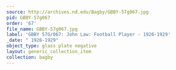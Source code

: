 ```yaml
---
source: http://archives.nd.edu/Bagby/GBBY-57g067.jpg
pid: GBBY-57g067
order: '67'
file_name: GBBY-57g067.jpg
label: 'GBBY 57G/067: John Law: Football Player - 1926-1929'
_date: " 1926-1929"
object_type: glass plate negative
layout: generic_collection_item
collection: bagby
---
```

